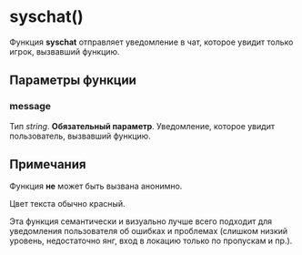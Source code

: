 # syschat()
Функция **syschat** отправляет уведомление в чат, которое увидит только игрок, вызвавший функцию.

## Параметры функции
### message
Тип *string*. **Обязательный параметр**. Уведомление, которое увидит пользователь, вызвавший функцию.

## Примечания
Функция **не** может быть вызвана анонимно.

Цвет текста обычно красный.

Эта функция семантически и визуально лучше всего подходит для уведомления пользователя об ошибках и проблемах (слишком низкий уровень, недостаточно янг, вход в локацию только по пропускам и пр.).